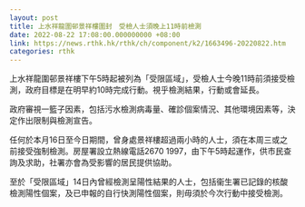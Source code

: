 ```yaml
---
layout: post
title: 上水祥龍圍邨景祥樓圍封　受檢人士須晚上11時前檢測
date: 2022-08-22 17:08:00.000000000 +08:00
link: https://news.rthk.hk/rthk/ch/component/k2/1663496-20220822.htm
categories: rthk
---
```


上水祥龍圍邨景祥樓下午5時起被列為「受限區域」，受檢人士今晚11時前須接受檢測，政府目標是在明早約10時完成行動。視乎檢測結果，行動或會延長。

政府審視一籃子因素，包括污水檢測病毒量、確診個案情況、其他環境因素等，決定作出限制與檢測宣告。

任何於本月16日至今日期間，曾身處景祥樓超過兩小時的人士，須在本周三或之前接受強制檢測。房屋署設立熱線電話2670 1997，由下午5時起運作，供市民查詢及求助，社署亦會為受影響的居民提供協助。

至於「受限區域」14日內曾經檢測呈陽性結果的人士，包括衞生署已記錄的核酸檢測陽性個案，及已申報的自行快測陽性個案，則毋須於今次行動中接受檢測。
